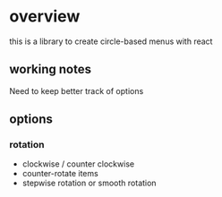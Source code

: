 # overview

this is a library to create circle-based menus with react

## working notes

Need to keep better track of options

## options

### rotation

- clockwise / counter clockwise
- counter-rotate items
- stepwise rotation or smooth rotation